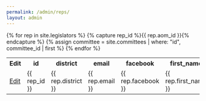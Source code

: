 ```yaml
---
permalink: /admin/reps/
layout: admin
---
```


<table>
 <tr>
    <th>Edit</th>
    <th>id</th>
    <th>district</th>
    <th>email</th>
    <th>facebook</th>
    <th>first_name</th>
    <th>malegislature_url</th>
    <th>last_name</th>
    <th>hometown</th>
    <th>party</th>
    <th>phone</th>
    <th>picture</th>
    <th>twitter</th>
    <th>website</th>
 </tr>
  {% for rep in site.legislators %}
  {% capture rep_id %}{{ rep.aom_id }}{% endcapture %}
  {% assign committee = site.committees | where: "id", committee_id | first %}
   <tr>
    <td>
      <a href="https://next--actonmass.netlify.com/admin/#/collections/legislators/entries/{{rep_id}}">
        Edit <i class="fas fa-edit"></i>
      </a>
    </td>
    <td>{{ rep_id }}</td>
    <td>{{ rep.district }}</td>
    <td>{{ rep.email }}</td>
    <td>{{ rep.facebook }}</td>
    <td>{{ rep.first_name }}</td>
    <td>{{ rep.malegislature_url }}</td>
    <td>{{ rep.last_name }}</td>
    <td>{{ rep.hometown }}</td>
    <td>{{ rep.party }}</td>
    <td>{{ rep.phone }}</td>
    <td>{{ rep.picture }}</td>
    <td>{{ rep.twitter }}</td>
    <td>{{ rep.website }}</td>
  </tr>
  {% endfor %}
</table>
